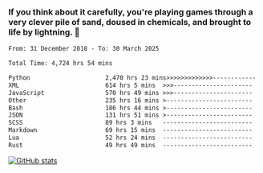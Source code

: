 ### If you think about it carefully, you're playing games through a very clever pile of sand, doused in chemicals, and brought to life by lightning.  👋


<!--START_SECTION:waka-->

```txt
From: 31 December 2018 - To: 30 March 2025

Total Time: 4,724 hrs 54 mins

Python                     2,470 hrs 23 mins>>>>>>>>>>>>>------------   52.29 %
XML                        614 hrs 5 mins  >>>----------------------   13.00 %
JavaScript                 570 hrs 49 mins >>>----------------------   12.08 %
Other                      235 hrs 16 mins >------------------------   04.98 %
Bash                       186 hrs 44 mins >------------------------   03.95 %
JSON                       131 hrs 51 mins >------------------------   02.79 %
SCSS                       89 hrs 3 mins   -------------------------   01.89 %
Markdown                   69 hrs 15 mins  -------------------------   01.47 %
Lua                        52 hrs 24 mins  -------------------------   01.11 %
Rust                       49 hrs 49 mins  -------------------------   01.05 %
```

<!--END_SECTION:waka-->

[![GitHub stats](https://github-readme-stats.vercel.app/api?username=XenophonLXH&show_icons=true&theme=dark)](https://github.com/anuraghazra/github-readme-stats)
